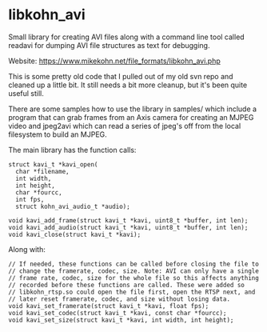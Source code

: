 # libkohn_avi

Small library for creating AVI files along with a command line tool called
readavi for dumping AVI file structures as text for debugging.

Website: https://www.mikekohn.net/file_formats/libkohn_avi.php

This is some pretty old code that I pulled out of my old svn repo
and cleaned up a little bit. It still needs a bit more cleanup, but
it's been quite useful still.

There are some samples how to use the library in samples/ which
include a program that can grab frames from an Axis camera for creating
an MJPEG video and jpeg2avi which can read a series of jpeg's off
from the local filesystem to build an MJPEG.

The main library has the function calls:

    struct kavi_t *kavi_open(
      char *filename,
      int width,
      int height,
      char *fourcc,
      int fps,
      struct kohn_avi_audio_t *audio);

    void kavi_add_frame(struct kavi_t *kavi, uint8_t *buffer, int len);
    void kavi_add_audio(struct kavi_t *kavi, uint8_t *buffer, int len);
    void kavi_close(struct kavi_t *kavi);

Along with:

    // If needed, these functions can be called before closing the file to
    // change the framerate, codec, size. Note: AVI can only have a single
    // frame rate, codec, size for the whole file so this affects anything
    // recorded before these functions are called. These were added so
    // libkohn_rtsp.so could open the file first, open the RTSP next, and
    // later reset framerate, codec, and size without losing data.
    void kavi_set_framerate(struct kavi_t *kavi, float fps);
    void kavi_set_codec(struct kavi_t *kavi, const char *fourcc);
    void kavi_set_size(struct kavi_t *kavi, int width, int height);


